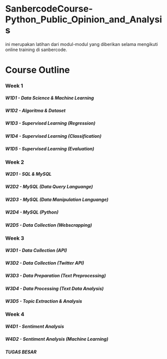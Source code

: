 # SanbercodeCourse-Python_Public_Opinion_and_Analysis
ini merupakan latihan dari modul-modul yang diberikan selama mengikuti online training di sanbercode.
# Course Outline
### Week 1
##### W1D1 - Data Science & Machine Learning
##### W1D2 - Algoritma & Dataset
##### W1D3 - Supervised Learning (Regression)
##### W1D4 - Supervised Learning (Classification)
##### W1D5 - Supervised Learning (Evaluation)

### Week 2
##### W2D1 - SQL & MySQL
##### W2D2 - MySQL (Data Query Languange)
##### W2D3 - MySQL (Data Manipulation Languange)
##### W2D4 - MySQL (Python)
##### W2D5 - Data Collection (Webscrapping)

### Week 3
##### W3D1 - Data Collection (API)
##### W3D2 - Data Collection (Twitter API)
##### W3D3 - Data Preparation (Text Preprocessing)
##### W3D4 - Data Processing (Text Data Analysis)
##### W3D5 - Topic Extraction & Analysis

### Week 4
##### W4D1 - Sentiment Analysis
##### W4D2 - Sentiment Analysis (Machine Learning)
##### TUGAS BESAR
